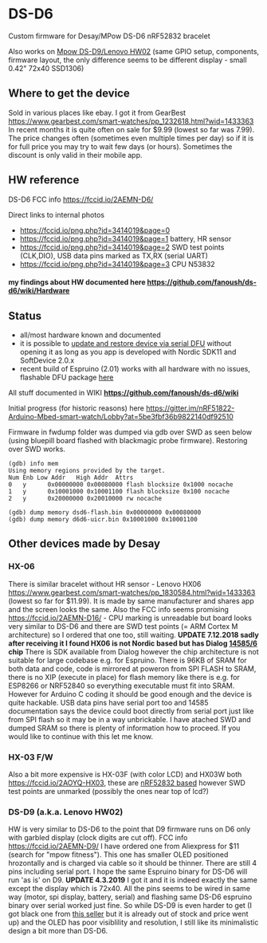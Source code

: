 # DS-D6
Custom firmware for Desay/MPow DS-D6  nRF52832 bracelet

Also works on [Mpow DS-D9/Lenovo HW02](https://fccid.io/2AEMN-D9/) (same GPIO setup, components, firmware layout, the only difference seems to be different display - small 0.42" 72x40 SSD1306)

## Where to get the device

Sold in various places like  ebay. I got it from GearBest https://www.gearbest.com/smart-watches/pp_1232618.html?wid=1433363 In recent months it is quite often on sale for $9.99 (lowest so far was 7.99). The price changes often (sometimes even multiple times per day) so if it is for full price you may try to wait few days (or hours). Sometimes the discount is only valid in their mobile app.

## HW reference
DS-D6 FCC info https://fccid.io/2AEMN-D6/

Direct links to internal photos
- https://fccid.io/png.php?id=3414019&page=0 
- https://fccid.io/png.php?id=3414019&page=1 battery, HR sensor
- https://fccid.io/png.php?id=3414019&page=2 SWD test points (CLK,DIO), USB data pins marked as TX,RX (serial UART)
- https://fccid.io/png.php?id=3414019&page=3 CPU N53832

#### my findings about HW documented here https://github.com/fanoush/ds-d6/wiki/Hardware

## Status

- all/most hardware known and documented
- it is possible to [update and restore device via serial DFU](https://github.com/fanoush/ds-d6/wiki/DFU-update) without opening it as long as you app is developed with Nordic SDK11 and SoftDevice 2.0.x
- recent build of Espruino (2.01) works with all hardware with no issues, flashable DFU package [here](https://github.com/fanoush/ds-d6/tree/master/espruino/DFU)


All stuff documented in WIKI **https://github.com/fanoush/ds-d6/wiki**

Initial progress (for historic reasons) here
https://gitter.im/nRF51822-Arduino-Mbed-smart-watch/Lobby?at=5be3fbf36b9822140df92510


Firmware in fwdump folder was dumped via gdb over SWD as seen below (using bluepill board flashed with blackmagic probe firmware). Restoring over SWD works.

```gdb
(gdb) info mem
Using memory regions provided by the target.
Num Enb Low Addr   High Addr  Attrs 
0   y      0x00000000 0x00080000 flash blocksize 0x1000 nocache 
1   y      0x10001000 0x10001100 flash blocksize 0x100 nocache 
2   y      0x20000000 0x20010000 rw nocache 

(gdb) dump memory dsd6-flash.bin 0x00000000 0x00080000
(gdb) dump memory d6d6-uicr.bin 0x10001000 0x10001100
```


## Other  devices made by Desay

### HX-06

There is similar bracelet without HR sensor - Lenovo HX06 https://www.gearbest.com/smart-watches/pp_1830584.html?wid=1433363 (lowest so far for $11.99). It is made by same manufacturer and shares app and the screen looks the same. Also the FCC info seems promising https://fccid.io/2AEMN-D16/ - CPU marking is unreadable but board looks very similar to DS-D6 and there are SWD test points (= ARM Cortex M architecture) so I ordered that one too, still waiting. **UPDATE 7.12.2018 sadly after receiving it I found HX06 is not Nordic based but has Dialog [14585/6](https://www.dialog-semiconductor.com/products/connectivity/bluetooth-low-energy/smartbond-da14585-and-da14586) chip** There is SDK available from Dialog however the chip architecture is not suitable for large codebase e.g. for Espruino.  There is 96KB of SRAM for both data and code, code is mirrored at poweron from SPI FLASH to SRAM, there is no XIP (execute in place) for flash memory like there is e.g. for ESP8266 or NRF52840 so everything executable must fit into SRAM.  However for Arduino C coding it should be good enough and the device is quite hackable. USB data pins have serial port too and 14585 documentation says the device could boot directly from serial port just like from SPI flash so it may be in a way unbrickable. I have atached SWD and dumped SRAM so there is plenty of information how to proceed. If you would like to continue with this let me know.

### HX-03 F/W
Also a bit more expensive is HX-03F (with color LCD) and HX03W both https://fccid.io/2AOYQ-HX03, these are [nRF52832 based](https://fccid.io/png.php?id=3779556&page=2) however SWD test points are unmarked (possibly the ones near top of lcd?)

### DS-D9 (a.k.a. Lenovo HW02)
HW is very similar to DS-D6 to the point that D9 firmware runs on D6 only with garbled display (clock digits are cut off). FCC info https://fccid.io/2AEMN-D9/ I have ordered one from Aliexpress for $11 (search for "mpow fitness"). This one has smaller OLED positioned hrozontally and is charged via cable so it should be thinner. There are still 4 pins including serial port. I hope the same Espruino binary for DS-D6 will run 'as is' on D9. **UPDATE 4.3.2019** I got it and it is indeed exactly the same except the display which is 72x40. All the pins seems to be wired in same way (motor, spi display, battery, serial) and flashing same DS-D6 espruino binary over serial worked just fine. So while DS-D9 is even harder to get (I got black one from [this seller](https://www.aliexpress.com/item/Mpow-Fitness-Activity-Tracker-IP67-Heart-Rate-Monitor-Smartband-Sleep-Monitor-Wristband-Call-Message-Reminder-Bracelet/32955082325.html) but it is already out of stock and price went up) and the OLED has poor visiblility and resolution, I still like its minimalistic design a bit more than DS-D6.
